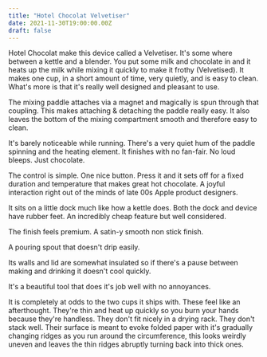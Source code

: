 ```yaml
---
title: "Hotel Chocolat Velvetiser"
date: 2021-11-30T19:00:00.00Z
draft: false
---
```


Hotel Chocolat make this device called a Velvetiser. It's some where between a kettle and a blender. You put some milk and chocolate in and it heats up the milk while mixing it quickly to make it frothy (Velvetised). It makes one cup, in a short amount of time, very quietly, and is easy to clean. What's more is that it's really well designed and pleasant to use.

The mixing paddle attaches via a magnet and magically is spun through that coupling. This makes attaching & detaching the paddle really easy. It also leaves the bottom of the mixing compartment smooth and therefore easy to clean.

It's barely noticeable while running. There's a very quiet hum of the paddle spinning and the heating element. It finishes with no fan-fair. No loud bleeps. Just chocolate.

The control is simple. One nice button. Press it and it sets off for a fixed duration and temperature that makes great hot chocolate. A joyful interaction right out of the minds of late 00s Apple product designers.

It sits on a little dock much like how a kettle does. Both the dock and device have rubber feet. An incredibly cheap feature but well considered.

The finish feels premium. A satin-y smooth non stick finish.

A pouring spout that doesn't drip easily.

Its walls and lid are somewhat insulated so if there's a pause between making and drinking it doesn't cool quickly.

It's a beautiful tool that does it's job well with no annoyances.

It is completely at odds to the two cups it ships with. These feel like an afterthought. They're thin and heat up quickly so you burn your hands because they're handless. They don't fit nicely in a drying rack. They don't stack well. Their surface is meant to evoke folded paper with it's gradually changing ridges as you run around the circumference, this looks weirdly uneven and leaves the thin ridges abruptly turning back into thick ones.
